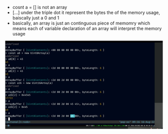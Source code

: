-  cosnt a = [] is not an array
- [...] under the triple dot it represent the bytes the of the memory usage, baiscally just a 0 and 1
- basically, an array is just an continguous piece of memomry which means each of variable declaration of an array will interpret the memory usage

![](./Screenshot%202023-04-29%20at%2007.17.10.png)